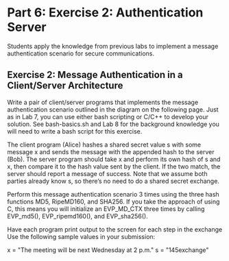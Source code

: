 # Part 6: Exercise 2: Authentication Server
Students apply the knowledge from previous labs to implement a message authentication scenario for secure communications.

## Exercise 2: Message Authentication in a Client/Server Architecture

Write a pair of client/server programs that implements the message authentication scenario outlined in the diagram on the following page. Just as in Lab 7, you can use either bash scripting or C/C++ to develop your solution. See bash-basics.sh and Lab 8 for the background knowledge you will need to write a bash script for this exercise.

The client program (Alice) hashes a shared secret value s with some message x and sends the message with the appended hash to the server (Bob). The server program should take x and perform its own hash of s and x, then compare it to the hash value sent by the client. If the two match, the server should report a message of success. Note that we assume both parties already know s, so there’s no need to do a shared secret exchange. 

Perform this message authentication scenario 3 times using the three hash functions MD5, RipeMD160, and SHA256. If you take the approach of using C, this means you will initialize an EVP_MD_CTX three times by calling EVP_md5(), EVP_ripemd160(), and EVP_sha256(). 

Have each program print output to the screen for each step in the exchange
Use the following sample values in your submission:

x = "The meeting will be next Wednesday at 2 p.m."
s = "145exchange"

